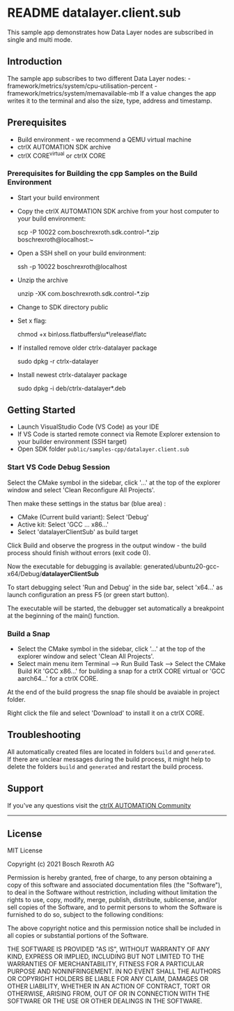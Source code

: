 # README datalayer.client.sub

This sample app demonstrates how Data Layer nodes are subscribed in single and multi mode.

## Introduction

The sample app subscribes to two different Data Layer nodes:
    - framework/metrics/system/cpu-utilisation-percent
    - framework/metrics/system/memavailable-mb
If a value changes the app writes it to the terminal and also the size, type, address and timestamp. 

## Prerequisites

* Build environment - we recommend a QEMU virtual machine
* ctrlX AUTOMATION SDK archive
* ctrlX CORE<sup>virtual</sup> or ctrlX CORE

### Prerequisites for Building the cpp Samples on the Build Environment

* Start your build environment
* Copy the ctrlX AUTOMATION SDK archive from your host computer to your build environment:

    scp -P 10022 com.boschrexroth.sdk.control-*.zip boschrexroth@localhost:~

* Open a SSH shell on your build environment:

    ssh -p 10022 boschrexroth@localhost

* Unzip the archive

    unzip -XK com.boschrexroth.sdk.control-*.zip

* Change to SDK directory public
* Set x flag: 

    chmod +x bin\oss.flatbuffers\u*\release\flatc

* If installed remove older ctrlx-datalayer package

    sudo dpkg -r ctrlx-datalayer 

* Install newest ctrlx-datalayer package

    sudo dpkg -i deb/ctrlx-datalayer*.deb

## Getting Started

- Launch VisualStudio Code (VS Code) as your IDE
- If VS Code is started remote connect via Remote Explorer extension to your builder environment (SSH target)
- Open SDK folder `public/samples-cpp/datalayer.client.sub`

### Start VS Code Debug Session

Select the CMake symbol in the sidebar, click '...' at the top of the explorer window and select 'Clean Reconfigure All Projects'.

Then make these settings in the status bar (blue area) :
- CMake (Current build variant): Select 'Debug'
- Active kit: Select 'GCC ... x86...'
- Select 'datalayerClientSub' as build target

Click Build and observe the progress in the output window - the build process should finish without errors (exit code 0).

Now the executable for debugging is available: generated/ubuntu20-gcc-x64/Debug/__datalayerClientSub__

To start debugging select 'Run and Debug' in the side bar, select 'x64...' as launch configuration an press F5 (or green start button).

The executable will be started, the debugger set automatically a breakpoint at the beginning of the main() function.

### Build a Snap

- Select the CMake symbol in the sidebar, click '...' at the top of the explorer window and select 'Clean All Projects'.
- Select main menu item Terminal --> Run Build Task --> Select the CMake Build Kit 'GCC x86...' for building a snap for a ctrlX CORE virtual or 'GCC aarch64...' for a ctrlX CORE.

At the end of the build progress the snap file should be avaiable in project folder.

Right click the file and select 'Download' to install it on a ctrlX CORE.

## Troubleshooting

All automatically created files are located in folders `build` and `generated`.  
If there are unclear messages during the build process, it might help to delete the folders `build` and `generated` and restart the build process.

## Support

If you've any questions visit the [ctrlX AUTOMATION Community](https://developer.community.boschrexroth.com/)

___

## License

MIT License

Copyright (c) 2021 Bosch Rexroth AG

Permission is hereby granted, free of charge, to any person obtaining a copy
of this software and associated documentation files (the "Software"), to deal
in the Software without restriction, including without limitation the rights
to use, copy, modify, merge, publish, distribute, sublicense, and/or sell
copies of the Software, and to permit persons to whom the Software is
furnished to do so, subject to the following conditions:

The above copyright notice and this permission notice shall be included in all
copies or substantial portions of the Software.

THE SOFTWARE IS PROVIDED "AS IS", WITHOUT WARRANTY OF ANY KIND, EXPRESS OR
IMPLIED, INCLUDING BUT NOT LIMITED TO THE WARRANTIES OF MERCHANTABILITY,
FITNESS FOR A PARTICULAR PURPOSE AND NONINFRINGEMENT. IN NO EVENT SHALL THE
AUTHORS OR COPYRIGHT HOLDERS BE LIABLE FOR ANY CLAIM, DAMAGES OR OTHER
LIABILITY, WHETHER IN AN ACTION OF CONTRACT, TORT OR OTHERWISE, ARISING FROM,
OUT OF OR IN CONNECTION WITH THE SOFTWARE OR THE USE OR OTHER DEALINGS IN THE
SOFTWARE.

